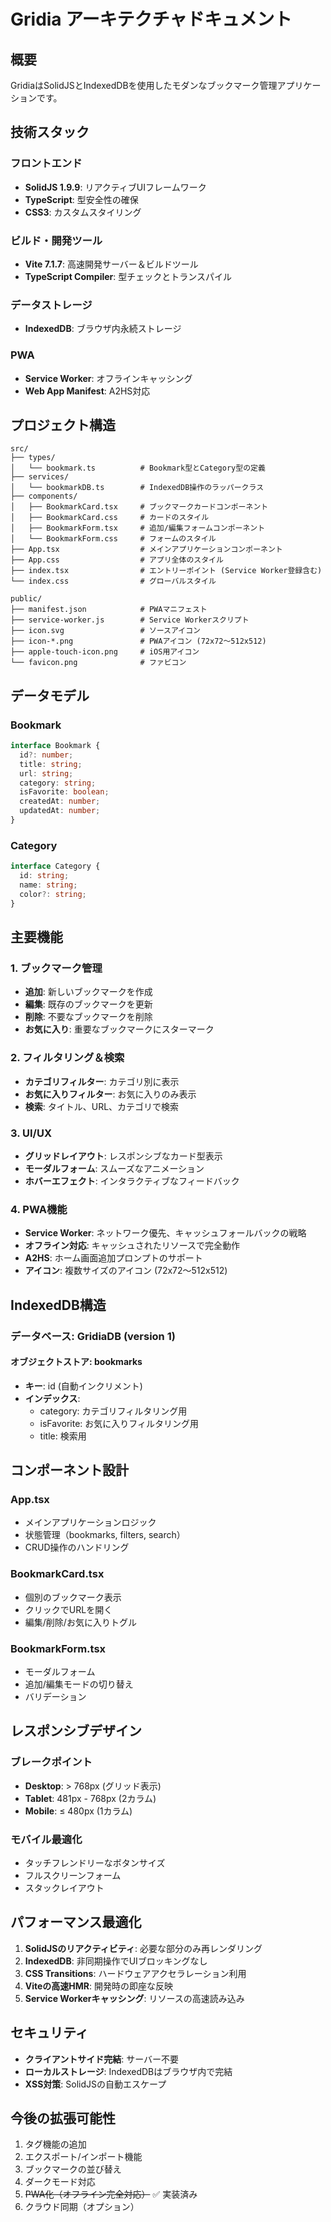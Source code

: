 # Gridia アーキテクチャドキュメント

## 概要
GridiaはSolidJSとIndexedDBを使用したモダンなブックマーク管理アプリケーションです。

## 技術スタック

### フロントエンド
- **SolidJS 1.9.9**: リアクティブUIフレームワーク
- **TypeScript**: 型安全性の確保
- **CSS3**: カスタムスタイリング

### ビルド・開発ツール
- **Vite 7.1.7**: 高速開発サーバー＆ビルドツール
- **TypeScript Compiler**: 型チェックとトランスパイル

### データストレージ
- **IndexedDB**: ブラウザ内永続ストレージ

### PWA
- **Service Worker**: オフラインキャッシング
- **Web App Manifest**: A2HS対応

## プロジェクト構造

```
src/
├── types/
│   └── bookmark.ts          # Bookmark型とCategory型の定義
├── services/
│   └── bookmarkDB.ts        # IndexedDB操作のラッパークラス
├── components/
│   ├── BookmarkCard.tsx     # ブックマークカードコンポーネント
│   ├── BookmarkCard.css     # カードのスタイル
│   ├── BookmarkForm.tsx     # 追加/編集フォームコンポーネント
│   └── BookmarkForm.css     # フォームのスタイル
├── App.tsx                  # メインアプリケーションコンポーネント
├── App.css                  # アプリ全体のスタイル
├── index.tsx                # エントリーポイント (Service Worker登録含む)
└── index.css                # グローバルスタイル

public/
├── manifest.json            # PWAマニフェスト
├── service-worker.js        # Service Workerスクリプト
├── icon.svg                 # ソースアイコン
├── icon-*.png               # PWAアイコン (72x72～512x512)
├── apple-touch-icon.png     # iOS用アイコン
└── favicon.png              # ファビコン
```

## データモデル

### Bookmark
```typescript
interface Bookmark {
  id?: number;
  title: string;
  url: string;
  category: string;
  isFavorite: boolean;
  createdAt: number;
  updatedAt: number;
}
```

### Category
```typescript
interface Category {
  id: string;
  name: string;
  color?: string;
}
```

## 主要機能

### 1. ブックマーク管理
- **追加**: 新しいブックマークを作成
- **編集**: 既存のブックマークを更新
- **削除**: 不要なブックマークを削除
- **お気に入り**: 重要なブックマークにスターマーク

### 2. フィルタリング＆検索
- **カテゴリフィルター**: カテゴリ別に表示
- **お気に入りフィルター**: お気に入りのみ表示
- **検索**: タイトル、URL、カテゴリで検索

### 3. UI/UX
- **グリッドレイアウト**: レスポンシブなカード型表示
- **モーダルフォーム**: スムーズなアニメーション
- **ホバーエフェクト**: インタラクティブなフィードバック

### 4. PWA機能
- **Service Worker**: ネットワーク優先、キャッシュフォールバックの戦略
- **オフライン対応**: キャッシュされたリソースで完全動作
- **A2HS**: ホーム画面追加プロンプトのサポート
- **アイコン**: 複数サイズのアイコン (72x72～512x512)

## IndexedDB構造

### データベース: GridiaDB (version 1)

#### オブジェクトストア: bookmarks
- **キー**: id (自動インクリメント)
- **インデックス**:
  - category: カテゴリフィルタリング用
  - isFavorite: お気に入りフィルタリング用
  - title: 検索用

## コンポーネント設計

### App.tsx
- メインアプリケーションロジック
- 状態管理（bookmarks, filters, search）
- CRUD操作のハンドリング

### BookmarkCard.tsx
- 個別のブックマーク表示
- クリックでURLを開く
- 編集/削除/お気に入りトグル

### BookmarkForm.tsx
- モーダルフォーム
- 追加/編集モードの切り替え
- バリデーション

## レスポンシブデザイン

### ブレークポイント
- **Desktop**: > 768px (グリッド表示)
- **Tablet**: 481px - 768px (2カラム)
- **Mobile**: ≤ 480px (1カラム)

### モバイル最適化
- タッチフレンドリーなボタンサイズ
- フルスクリーンフォーム
- スタックレイアウト

## パフォーマンス最適化

1. **SolidJSのリアクティビティ**: 必要な部分のみ再レンダリング
2. **IndexedDB**: 非同期操作でUIブロッキングなし
3. **CSS Transitions**: ハードウェアアクセラレーション利用
4. **Viteの高速HMR**: 開発時の即座な反映
5. **Service Workerキャッシング**: リソースの高速読み込み

## セキュリティ

- **クライアントサイド完結**: サーバー不要
- **ローカルストレージ**: IndexedDBはブラウザ内で完結
- **XSS対策**: SolidJSの自動エスケープ

## 今後の拡張可能性

1. タグ機能の追加
2. エクスポート/インポート機能
3. ブックマークの並び替え
4. ダークモード対応
5. ~~PWA化（オフライン完全対応）~~ ✅ 実装済み
6. クラウド同期（オプション）
